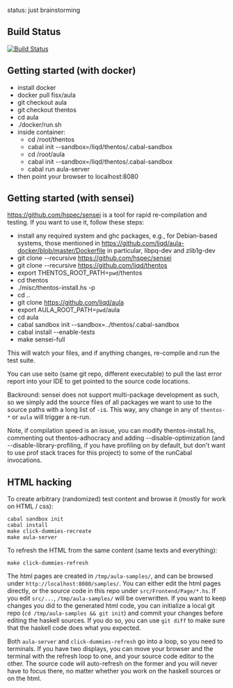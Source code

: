 status: just brainstorming

## Build Status

[![Build Status](https://travis-ci.org/liqd/aula.svg?branch=master)](https://travis-ci.org/liqd/aula)


## Getting started (with docker)

- install docker
- docker pull fisx/aula
- git checkout aula
- git checkout thentos
- cd aula
- ./docker/run.sh
- inside container:
    - cd /root/thentos
    - cabal init --sandbox=/liqd/thentos/.cabal-sandbox
    - cd /root/aula
    - cabal init --sandbox=/liqd/thentos/.cabal-sandbox
    - cabal run aula-server
- then point your browser to localhost:8080

## Getting started (with sensei)

https://github.com/hspec/sensei is a tool for rapid re-compilation and
testing.  If you want to use it, follow these steps:

- install any required system and ghc packages, e.g., for Debian-based
  systems, those mentioned in
  https://github.com/liqd/aula-docker/blob/master/Dockerfile
  in particular, libpq-dev and zlib1g-dev
- git clone --recursive https://github.com/hspec/sensei
- git clone --recursive https://github.com/liqd/thentos
- export THENTOS_ROOT_PATH=`pwd`/thentos
- cd thentos
- ./misc/thentos-install.hs -p
- cd ..
- git clone https://github.com/liqd/aula
- export AULA_ROOT_PATH=`pwd`/aula
- cd aula
- cabal sandbox init --sandbox=../thentos/.cabal-sandbox
- cabal install --enable-tests
- make sensei-full

This will watch your files, and if anything changes, re-compile and
run the test suite.

You can use seito (same git repo, different executable) to pull the
last error report into your IDE to get pointed to the source code
locations.

Backround: sensei does not support multi-package development as such,
so we simply add the source files of all packages we want to use to
the source paths with a long list of `-i`s.  This way, any change in
any of `thentos-*` or `aula` will trigger a re-run.

Note, if compilation speed is an issue, you can modify thentos-install.hs,
commenting out thentos-adhocracy and adding --disable-optimization
(and --disable-library-profiling, if you have profiling on by default,
but don't want to use prof stack traces for this project)
to some of the runCabal invocations.


## HTML hacking

To create arbitrary (randomized) test content and browse it (mostly
for work on HTML / css):

```shell
cabal sandbox init
cabal install
make click-dummies-recreate
make aula-server
```

To refresh the HTML from the same content (same texts and everything):

```shell
make click-dummies-refresh
```

The html pages are created in `/tmp/aula-samples/`, and can be browsed
under `http://localhost:8080/samples/`.  You can either edit the html
pages directly, or the source code in this repo under
`src/Frontend/Page/*.hs`.  If you edit `src/...`, `/tmp/aula-samples/`
will be overwritten.  If you want to keep changes you did to the
generated html code, you can initialize a local git repo (`cd
/tmp/aula-samples && git init`) and commit your changes before editing
the haskell sources.  If you do so, you can use `git diff` to make
sure that the haskell code does what you expected.

Both `aula-server` and `click-dummies-refresh` go into a loop, so you
need to terminals.  If you have two displays, you can move your
browser and the terminal with the refresh loop to one, and your source
code editor to the other.  The source code will auto-refresh on the
former and you will never have to focus there, no matter whether you
work on the haskell sources or on the html.
